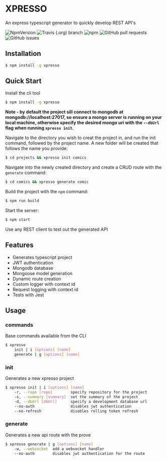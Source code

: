# XPRESSO

An express typescript generator to quickly develop REST API's

![NpmVersion](https://img.shields.io/npm/v/xpresso.svg)
![Travis (.org) branch](https://img.shields.io/travis/chrissantosproduction/xpresso/develop.svg)
![npm](https://img.shields.io/npm/dt/xpresso.svg)
![GitHub pull requests](https://img.shields.io/github/issues-pr/chrissantosproduction/xpresso.svg)
![GitHub issues](https://img.shields.io/github/issues/chrissantosproduction/xpresso.svg)

## Installation
```bash
$ npm install -g xpresso
```

## Quick Start
Install the cli tool
```bash
$ npm install -g xpresso
```

**Note - by default the project sill connect to mongodb at mongodb://localhost:27017, so ensure a mongo server is running on your local machine, otherwise specify the desired mongo uri with the ``--dbUrl`` flag when running ``xpresso init``.**

Navigate to the directory you wish to creat the project in, and run the init command, followed by the project name. A new folder will be created that follows the name you provide:
```bash
$ cd projects && xpresso init comics
```

Navigate into the newly created directory and create a CRUD route with the ``generate`` command:
```bash
$ cd comics && xpresso generate comic
```

Build the project with the ```npm``` command:
```bash
$ npm run build
```

Start the server:
```bash
$ npm start
```

Use any REST client to test out the generated API

## Features
- Generates typescript project
- JWT authentication
- Mongodb database
- Mongoose model generation
- Dynamic route creation
- Custom logger with context id
- Request logging with context id
- Tests with Jest

## Usage

### commands
Base commands available from the CLI
```bash
$ xpresso
    init | i [options] [name]
    generate | g [options] [name]
```

### init
Generates a new xpresso project
```bash
$ xpresso init | i [options] [name]
    -r, --repo [repo]        specify repository for the project
    -s, --summary [summary]  set the summary of the project
    -d, --dbUrl [dbUrl]      specify a development database url
    --no-auth                disables jwt authentication
    --no-refresh             disables rolling token refresh
```

### generate
Generates a new api route with the prove
```bash
$ xpresso generate | g [options] [name]
    -w, --websocket  add a websocket handler
    --no-auth        disables jwt authentication for the route
```